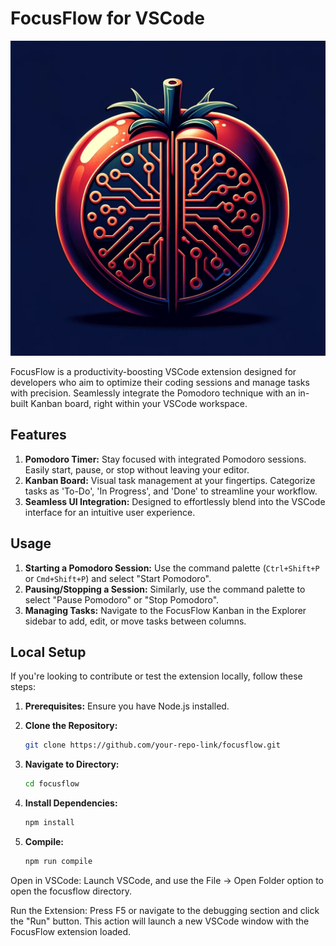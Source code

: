 # FocusFlow for VSCode

![FocusFlow Logo](./icon.png)

FocusFlow is a productivity-boosting VSCode extension designed for developers who aim to optimize their coding sessions and manage tasks with precision. Seamlessly integrate the Pomodoro technique with an in-built Kanban board, right within your VSCode workspace.

## Features

1. **Pomodoro Timer:** Stay focused with integrated Pomodoro sessions. Easily start, pause, or stop without leaving your editor.
2. **Kanban Board:** Visual task management at your fingertips. Categorize tasks as 'To-Do', 'In Progress', and 'Done' to streamline your workflow.
3. **Seamless UI Integration:** Designed to effortlessly blend into the VSCode interface for an intuitive user experience.

## Usage

1. **Starting a Pomodoro Session:** Use the command palette (`Ctrl+Shift+P` or `Cmd+Shift+P`) and select "Start Pomodoro".
2. **Pausing/Stopping a Session:** Similarly, use the command palette to select "Pause Pomodoro" or "Stop Pomodoro".
3. **Managing Tasks:** Navigate to the FocusFlow Kanban in the Explorer sidebar to add, edit, or move tasks between columns.

## Local Setup

If you're looking to contribute or test the extension locally, follow these steps:

1. **Prerequisites:** Ensure you have Node.js installed.
   
2. **Clone the Repository:** 
   ```bash
   git clone https://github.com/your-repo-link/focusflow.git
   ```
3. **Navigate to Directory:**
   ```bash
   cd focusflow
   ```
4. **Install Dependencies:**
   ```bash
   npm install
   ```
5. **Compile:**
   ```bash
   npm run compile
   ```

Open in VSCode: Launch VSCode, and use the File -> Open Folder option to open the focusflow directory.

Run the Extension: Press F5 or navigate to the debugging section and click the "Run" button. This action will launch a new VSCode window with the FocusFlow extension loaded.
